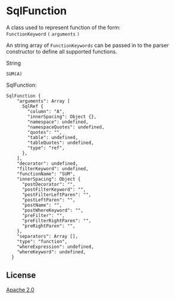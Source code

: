 # SqlFunction

A class used to represent function of the form:<br>
`FunctionKeyword` `(` `arguments` `)`

An string array of `FunctionKeywords` can be passed in to the parser constructor to define all supported functions.

String
```
SUM(A)
```

SqlFunction:
```
SqlFunction {
    "arguments": Array [
      SqlRef {
        "column": "A",
        "innerSpacing": Object {},
        "namespace": undefined,
        "namespaceQuotes": undefined,
        "quotes": "",
        "table": undefined,
        "tableQuotes": undefined,
        "type": "ref",
      },
    ],
    "decorator": undefined,
    "filterKeyword": undefined,
    "functionName": "SUM",
    "innerSpacing": Object {
      "postDecorator": "",
      "postFilterKeyword": "",
      "postFilterLeftParen": "",
      "postLeftParen": "",
      "postName": "",
      "postWhereKeyword": "",
      "preFilter": "",
      "preFilterRightParen": "",
      "preRightParen": "",
    },
    "separators": Array [],
    "type": "function",
    "whereExpression": undefined,
    "whereKeyword": undefined,
  }
```
## License 
[Apache 2.0](LICENSE)
